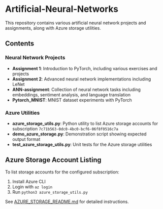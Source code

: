# Artificial-Neural-Networks

This repository contains various artificial neural network projects and assignments, along with Azure storage utilities.

## Contents

### Neural Network Projects
- **Assignment 1**: Introduction to PyTorch, including various exercises and projects
- **Assignment 2**: Advanced neural network implementations including LeNet
- **ANN-assignment**: Collection of neural network tasks including embeddings, sentiment analysis, and language translation
- **Pytorch_MNIST**: MNIST dataset experiments with PyTorch

### Azure Utilities
- **azure_storage_utils.py**: Python utility to list Azure storage accounts for subscription `7c71b563-0dc0-4bc0-bcf6-06f8f0516c7a`
- **demo_azure_storage.py**: Demonstration script showing expected output format
- **test_azure_storage_utils.py**: Unit tests for the Azure storage utilities

## Azure Storage Account Listing

To list storage accounts for the configured subscription:

1. Install Azure CLI
2. Login with `az login`
3. Run `python3 azure_storage_utils.py`

See [AZURE_STORAGE_README.md](AZURE_STORAGE_README.md) for detailed instructions.